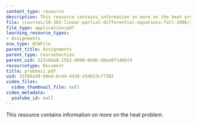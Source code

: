 ```yaml
---
content_type: resource
description: This resource contains information on more on the heat problem.
file: /courses/18-303-linear-partial-differential-equations-fall-2006/31596a39b8edbc4d4436e5d033cf7302_probheii.pdf
file_type: application/pdf
learning_resource_types:
- Assignments
ocw_type: OCWFile
parent_title: Assignments
parent_type: CourseSection
parent_uid: 521c6da8-15b1-0900-0e9b-dbea9f146bfd
resourcetype: Document
title: probheii.pdf
uid: 31596a39-b8ed-bc4d-4436-e5d033cf7302
video_files:
  video_thumbnail_file: null
video_metadata:
  youtube_id: null
---
```

This resource contains information on more on the heat problem.

